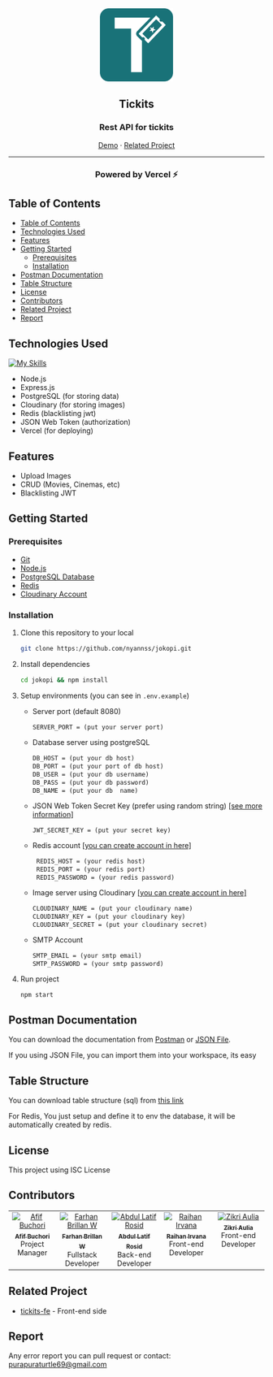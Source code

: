 <div align='center'>

<img src="./public/logo-rect.svg" alt="Tickits" width="144"/>
<h2 style="">Tickits</h2>
<h3 align="center">Rest API for tickits</h3>

[Demo](https://github.com/nyannss/jokopi-react) · [Related Project](#related-project)

<hr>
<h3 align="center">Powered by Vercel ⚡</h3>
</div>

## Table of Contents

- [Table of Contents](#table-of-contents)
- [Technologies Used](#technologies-used)
- [Features](#features)
- [Getting Started](#getting-started)
  - [Prerequisites](#prerequisites)
  - [Installation](#installation)
- [Postman Documentation](#postman-documentation)
- [Table Structure](#table-structure)
- [License](#license)
- [Contributors](#contributors)
- [Related Project](#related-project)
- [Report](#report)

## Technologies Used

[![My Skills](https://skillicons.dev/icons?i=nodejs,express,postgres,redis)](https://skillicons.dev)

- Node.js
- Express.js
- PostgreSQL (for storing data)
- Cloudinary (for storing images)
- Redis (blacklisting jwt)
- JSON Web Token (authorization)
- Vercel (for deploying)

## Features

- Upload Images
- CRUD (Movies, Cinemas, etc)
- Blacklisting JWT

## Getting Started

### Prerequisites

- [Git](https://git-scm.com/downloads)
- [Node.js](https://nodejs.org)
- [PostgreSQL Database](https://postgresql.org)
- [Redis](https://redis.io)
- [Cloudinary Account](https://cloundinary.com)

### Installation

1. Clone this repository to your local

   ```bash
   git clone https://github.com/nyannss/jokopi.git
   ```

2. Install dependencies

   ```bash
   cd jokopi && npm install
   ```

3. Setup environments (you can see in `.env.example`)

   - Server port (default 8080)
  
     ```env
     SERVER_PORT = (put your server port)
     ```

   - Database server using postgreSQL

     ```env
     DB_HOST = (put your db host)
     DB_PORT = (put your port of db host)
     DB_USER = (put your db username)
     DB_PASS = (put your db password)
     DB_NAME = (put your db  name)
     ```

   - JSON Web Token Secret Key (prefer using random string) [[see more information]](<https://jwt.io/introduction>)

     ```env
     JWT_SECRET_KEY = (put your secret key)
     ```

   - Redis account [[you can create account in here]](<https://mongodb.com>)

     ```env
      REDIS_HOST = (your redis host)
      REDIS_PORT = (your redis port)
      REDIS_PASSWORD = (your redis password)
     ```

   - Image server using Cloudinary [[you can create account in here]](<https://cloudinary.com/>)

     ```env
     CLOUDINARY_NAME = (put your cloudinary name)
     CLOUDINARY_KEY = (put your cloudinary key)
     CLOUDINARY_SECRET = (put your cloudinary secret)
     ```

   - SMTP Account

     ```env
     SMTP_EMAIL = (your smtp email)
     SMTP_PASSWORD = (your smtp password)
     ```

4. Run project

      ```bash
      npm start
      ```

## Postman Documentation

You can download the documentation from [Postman](https://elements.getpostman.com/redirect?entityId=26209677-86cf2f53-ba40-473a-bbc7-7858774e9b95&entityType=collection) or [JSON File](/tickits-postman-collection.json).

If you using JSON File, you can import them into your workspace, its easy

## Table Structure

You can download table structure (sql) from [this link](/ddl.sql)

For Redis, You just setup and define it to env the database, it will be automatically created by redis.

## License

This project using ISC License

## Contributors

<table>
  <tbody>
    <tr>
      <td align="center" valign="top" width="14.28%"><a href="https://github.com/afif-buchori"><img src="https://avatars.githubusercontent.com/u/123707908?v=4" width="100px;" alt="Afif Buchori"/><br /><sub><b>Afif Buchori</b></sub></a><br />Project Manager</td>
      <td align="center" valign="top" width="14.28%"><a href="https://github.com/nyannss"><img src="https://avatars.githubusercontent.com/u/80017838?v=4" width="100px;" alt="Farhan Brillan W"/><br /><sub><b>Farhan Brillan W</b></sub></a><br />Fullstack Developer</td>
      <td align="center" valign="top" width="14.28%"><a href="https://github.com/abdulrosid21"><img src="https://avatars.githubusercontent.com/u/80371735?v=4" width="100px;" alt="Abdul Latif Rosid"/><br /><sub><b>Abdul Latif Rosid</b></sub></a><br />Back-end Developer</td>
      <td align="center" valign="top" width="14.28%"><a href="https://github.com/raihanirvana"><img src="https://avatars.githubusercontent.com/u/83262495?v=4" width="100px;" alt="Raihan Irvana"/><br /><sub><b>Raihan Irvana</b></sub></a><br />Front-end Developer</td>
      <td align="center" valign="top" width="14.28%"><a href="https://github.com/zikriaulia28"><img src="https://avatars.githubusercontent.com/u/103765843?v=4" width="100px;" alt="Zikri Aulia"/><br /><sub><b>Zikri Aulia</b></sub></a><br />Front-end Developer</td>
    </tr>
  </tbody>
</table>

## Related Project

- [tickits-fe](https://github.com/purapuraturtle/tickits-fe) - Front-end side

## Report

Any error report you can pull request
or contact: <purapuraturtle69@gmail.com>
